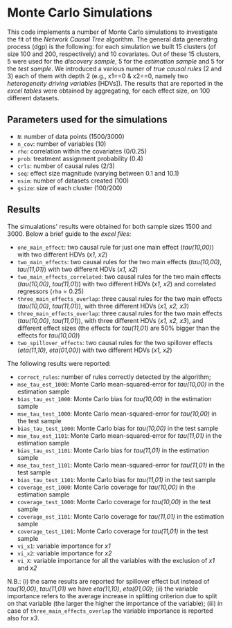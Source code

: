# Monte Carlo Simulations

This code implements a number of Monte Carlo simulations to investigate the fit of the _Network Causal Tree_ algorithm.
The general data generating process (dgp) is the following: for each simulation we built 15 clusters (of size 100 and 200, respectively) and 10 covariates.
Out of these 15 clusters, 5 were used for the _discovery sample_, 5 for the _estimation sample_ and 5 for the _test sample_.
We introduced a various numer of _true causal rules_ (2 and 3) each of them with depth 2 (e.g.,  x1==0 & x2==0, namely two _heterogeneity driving variables_ [HDVs]).
The results that are reported in the _excel tables_ were obtained by aggregating, for each effect size, on 100 different datasets.

## Parameters used for the simulations

* <tt>`N`</tt>: number of data points (1500/3000)
* <tt>`n_cov`</tt>: number of variables (10)
* <tt>`rho`</tt>: correlation within the covariates (0/0.25)
* <tt>`prob`</tt>: treatment assignment probability (0.4)
* <tt>`crls`</tt>: number of causal rules (2/3)
* <tt>`seq`</tt>: effect size magnitude (varying between 0.1 and 10.1)
* <tt>`nsim`</tt>: number of datasets created (100)
* <tt>`gsize`</tt>: size of each cluster (100/200)

## Results

The simualations' results were obtained for both sample sizes 1500 and 3000.
Below a brief guide to the _excel files_:
* <tt>`one_main_effect`</tt>: two causal rule for just one main effect (_tau(10,00)_) with two different HDVs (_x1, x2_)
* <tt>`two_main_effects`</tt>: two causal rules for the two main effects (_tau(10,00)_, _tau(11,01)_) with two different HDVs (_x1, x2_)
* <tt>`two_main_effects_correlated`</tt>: two causal rules for the two main effects (_tau(10,00)_, _tau(11,01)_) with two different HDVs (_x1, x2_) and correlated regressors (<tt>`rho`</tt> = 0.25)
* <tt>`three_main_effects_overlap`</tt>: three causal rules for the two main effects (_tau(10,00)_, _tau(11,01)_), with three different HDVs (_x1, x2, x3_)
* <tt>`three_main_effects_overlap`</tt>: three causal rules for the two main effects (_tau(10,00)_, _tau(11,01)_), with three different HDVs (_x1, x2, x3_), and different effect sizes (the effects for _tau(11,01)_ are 50% bigger than the effects for _tau(10,00)_)
* <tt>`two_spillover_effects`</tt>: two causal rules for the two spillover effects (_eta(11,10)_, _eta(01,00)_) with two different HDVs (_x1, x2_)

The following results were reported:
* <tt>`correct_rules`</tt>: number of rules correctly detected by the algorithm;
* <tt>`mse_tau_est_1000`</tt>: Monte Carlo mean-squared-error for _tau(10,00)_ in the estimation sample
* <tt>`bias_tau_est_1000`</tt>: Monte Carlo bias for _tau(10,00)_ in the estimation sample
* <tt>`mse_tau_test_1000`</tt>: Monte Carlo mean-squared-error for _tau(10,00)_ in the test sample
* <tt>`bias_tau_test_1000`</tt>: Monte Carlo bias for _tau(10,00)_ in the test sample
* <tt>`mse_tau_est_1101`</tt>: Monte Carlo mean-squared-error for _tau(11,01)_ in the estimation sample
* <tt>`bias_tau_est_1101`</tt>: Monte Carlo bias for _tau(11,01)_ in the estimation sample
* <tt>`mse_tau_test_1101`</tt>: Monte Carlo mean-squared-error for _tau(11,01)_ in the test sample
* <tt>`bias_tau_test_1101`</tt>: Monte Carlo bias for _tau(11,01)_ in the test sample
* <tt>`coverage_est_1000`</tt>: Monte Carlo coverage for _tau(10,00)_ in the estimation sample
* <tt>`coverage_test_1000`</tt>: Monte Carlo coverage for _tau(10,00)_ in the test sample
* <tt>`coverage_est_1101`</tt>: Monte Carlo coverage for _tau(11,01)_ in the estimation sample
* <tt>`coverage_test_1101`</tt>: Monte Carlo coverage for _tau(11,01)_ in the test sample
* <tt>`vi_x1`</tt>: variable importance for _x1_ 
* <tt>`vi_x2`</tt>: variable importance for _x2_ 
* <tt>`vi_X`</tt>: variable importance for all the variables with the exclusion of _x1_ and _x2_ 

N.B.: (i) the same results are reported for spillover effect but instead of _tau(10,00)_, _tau(11,01)_ we have _eta(11,10)_, _eta(01,00)_; (ii) the variable importance refers to the average increase in splitting criterion due to split on that variable (the larger the higher the importance of the variable); (iii) in case of <tt>`three_main_effects_overlap`</tt> the variable importance is reported also for _x3_.





